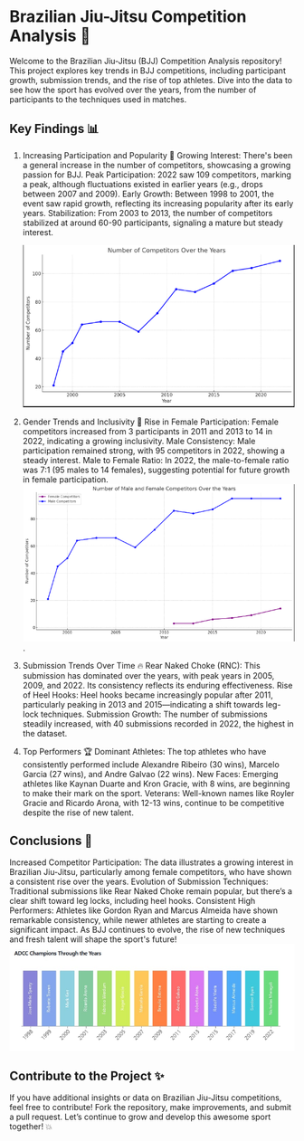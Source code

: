 # Brazilian Jiu-Jitsu Competition Analysis 🥋
Welcome to the Brazilian Jiu-Jitsu (BJJ) Competition Analysis repository! This project explores key trends in BJJ competitions, including participant growth, submission trends, and the rise of top athletes. Dive into the data to see how the sport has evolved over the years, from the number of participants to the techniques used in matches.

## Key Findings 📊
1. Increasing Participation and Popularity 🎉
Growing Interest: There's been a general increase in the number of competitors, showcasing a growing passion for BJJ.
Peak Participation: 2022 saw 109 competitors, marking a peak, although fluctuations existed in earlier years (e.g., drops between 2007 and 2009).
Early Growth: Between 1998 to 2001, the event saw rapid growth, reflecting its increasing popularity after its early years. Stabilization: From 2003 to 2013, the number of competitors stabilized at around 60-90 participants, signaling a mature but steady interest.

    ![Participation](assets\Competitors.png)

2. Gender Trends and Inclusivity 🌸
Rise in Female Participation: Female competitors increased from 3 participants in 2011 and 2013 to 14 in 2022, indicating a growing inclusivity.
Male Consistency: Male participation remained strong, with 95 competitors in 2022, showing a steady interest.
Male to Female Ratio: In 2022, the male-to-female ratio was 7:1 (95 males to 14 females), suggesting potential for future growth in female participation.
![Gender](assets\femalemale_compet.png).

    

3. Submission Trends Over Time 🔥
Rear Naked Choke (RNC): This submission has dominated over the years, with peak years in 2005, 2009, and 2022. Its consistency reflects its enduring effectiveness.
Rise of Heel Hooks: Heel hooks became increasingly popular after 2011, particularly peaking in 2013 and 2015—indicating a shift towards leg-lock techniques.
Submission Growth: The number of submissions steadily increased, with 40 submissions recorded in 2022, the highest in the dataset.
4. Top Performers 🏆
Dominant Athletes: The top athletes who have consistently performed include Alexandre Ribeiro (30 wins), Marcelo Garcia (27 wins), and Andre Galvao (22 wins).
New Faces: Emerging athletes like Kaynan Duarte and Kron Gracie, with 8 wins, are beginning to make their mark on the sport.
Veterans: Well-known names like Royler Gracie and Ricardo Arona, with 12-13 wins, continue to be competitive despite the rise of new talent.
## Conclusions 📝
Increased Competitor Participation: The data illustrates a growing interest in Brazilian Jiu-Jitsu, particularly among female competitors, who have shown a consistent rise over the years.
Evolution of Submission Techniques: Traditional submissions like Rear Naked Choke remain popular, but there’s a clear shift toward leg locks, including heel hooks.
Consistent High Performers: Athletes like Gordon Ryan and Marcus Almeida have shown remarkable consistency, while newer athletes are starting to create a significant impact.
As BJJ continues to evolve, the rise of new techniques and fresh talent will shape the sport's future!
![Champions](assets\adcc2.jpg)
## Contribute to the Project ✨
If you have additional insights or data on Brazilian Jiu-Jitsu competitions, feel free to contribute! Fork the repository, make improvements, and submit a pull request. Let’s continue to grow and develop this awesome sport together! 💥

